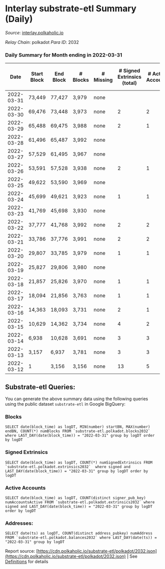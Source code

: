 # Interlay substrate-etl Summary (Daily)

_Source_: [interlay.polkaholic.io](https://interlay.polkaholic.io)

*Relay Chain*: polkadot
*Para ID*: 2032



### Daily Summary for Month ending in 2022-03-31


| Date | Start Block | End Block | # Blocks | # Missing | # Signed Extrinsics (total) | # Active Accounts | # Addresses with Balances | # Events | # Transfers | # XCM Transfers In | # XCM Transfers Out |
| ---- | ----------- | --------- | -------- | --------- | --------------------------- | ----------------- | ------------------------- | -------- | ----------- | ------------------ | ------------------- |
| 2022-03-31 | 73,449 | 77,427 | 3,979 | none  |  |  | 32 | 15,919 |   |   |   |
| 2022-03-30 | 69,476 | 73,448 | 3,973 | none  | 2 | 2 | 32 | 15,896 |   |   |   |
| 2022-03-29 | 65,488 | 69,475 | 3,988 | none  | 2 | 1 | 30 | 15,956 |   |   |   |
| 2022-03-28 | 61,496 | 65,487 | 3,992 | none  |  |  | 29 | 15,970 |   |   |   |
| 2022-03-27 | 57,529 | 61,495 | 3,967 | none  |  |  | 29 | 15,871 |   |   |   |
| 2022-03-26 | 53,591 | 57,528 | 3,938 | none  | 2 | 1 | 29 | 15,756 |   |   |   |
| 2022-03-25 | 49,622 | 53,590 | 3,969 | none  |  |  | 28 | 15,881 |   |   |   |
| 2022-03-24 | 45,699 | 49,621 | 3,923 | none  | 1 | 1 | 28 | 15,695 |   |   |   |
| 2022-03-23 | 41,769 | 45,698 | 3,930 | none  |  |  | 27 | 15,722 |   |   |   |
| 2022-03-22 | 37,777 | 41,768 | 3,992 | none  | 2 | 2 | 27 | 15,973 |   |   |   |
| 2022-03-21 | 33,786 | 37,776 | 3,991 | none  | 2 | 2 | 25 | 15,968 |   |   |   |
| 2022-03-20 | 29,807 | 33,785 | 3,979 | none  | 1 | 1 | 23 | 15,919 |   |   |   |
| 2022-03-19 | 25,827 | 29,806 | 3,980 | none  |  |  | 22 | 15,922 |   |   |   |
| 2022-03-18 | 21,857 | 25,826 | 3,970 | none  | 1 | 1 | 22 | 15,883 |   |   |   |
| 2022-03-17 | 18,094 | 21,856 | 3,763 | none  | 1 | 1 | 21 | 15,055 |   |   |   |
| 2022-03-16 | 14,363 | 18,093 | 3,731 | none  | 2 | 1 | 21 | 14,929 |   |   |   |
| 2022-03-15 | 10,629 | 14,362 | 3,734 | none  | 4 | 2 | 20 | 14,945 |   |   |   |
| 2022-03-14 | 6,938 | 10,628 | 3,691 | none  | 3 | 3 | 20 | 14,770 |   |   |   |
| 2022-03-13 | 3,157 | 6,937 | 3,781 | none  | 3 | 3 | 18 | 15,129 |   |   |   |
| 2022-03-12 | 1 | 3,156 | 3,156 | none  | 13 | 5 | 15 | 12,638 |   |   |   |

## Substrate-etl Queries:
You can generate the above summary data using the following queries using the public dataset `substrate-etl` in Google BigQuery:


### Blocks
```
SELECT date(block_time) as logDT, MIN(number) startBN, MAX(number) endBN, COUNT(*) numBlocks FROM `substrate-etl.polkadot.blocks2032`  where LAST_DAY(date(block_time)) = "2022-03-31" group by logDT order by logDT
```


### Signed Extrinsics
```
SELECT date(block_time) as logDT, COUNT(*) numSignedExtrinsics FROM `substrate-etl.polkadot.extrinsics2032`  where signed and LAST_DAY(date(block_time)) = "2022-03-31" group by logDT order by logDT
```


### Active Accounts
```
SELECT date(block_time) as logDT, COUNT(distinct signer_pub_key) numAccountsActive FROM `substrate-etl.polkadot.extrinsics2032` where signed and LAST_DAY(date(block_time)) = "2022-03-31" group by logDT order by logDT
```


### Addresses:
```
SELECT date(ts) as logDT, COUNT(distinct address_pubkey) numAddress FROM `substrate-etl.polkadot.balances2032` where LAST_DAY(date(ts)) = "2022-03-31" group by logDT
```



Report source: [https://cdn.polkaholic.io/substrate-etl/polkadot/2032.json](https://cdn.polkaholic.io/substrate-etl/polkadot/2032.json) | See [Definitions](/DEFINITIONS.md) for details
